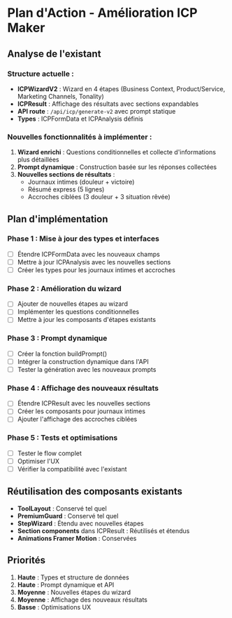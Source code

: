 # Plan d'Action - Amélioration ICP Maker

## Analyse de l'existant

### Structure actuelle :
- **ICPWizardV2** : Wizard en 4 étapes (Business Context, Product/Service, Marketing Channels, Tonality)
- **ICPResult** : Affichage des résultats avec sections expandables
- **API route** : `/api/icp/generate-v2` avec prompt statique
- **Types** : ICPFormData et ICPAnalysis définis

### Nouvelles fonctionnalités à implémenter :
1. **Wizard enrichi** : Questions conditionnelles et collecte d'informations plus détaillées
2. **Prompt dynamique** : Construction basée sur les réponses collectées
3. **Nouvelles sections de résultats** :
   - Journaux intimes (douleur + victoire)
   - Résumé express (5 lignes)
   - Accroches ciblées (3 douleur + 3 situation rêvée)

## Plan d'implémentation

### Phase 1 : Mise à jour des types et interfaces
- [ ] Étendre ICPFormData avec les nouveaux champs
- [ ] Mettre à jour ICPAnalysis avec les nouvelles sections
- [ ] Créer les types pour les journaux intimes et accroches

### Phase 2 : Amélioration du wizard
- [ ] Ajouter de nouvelles étapes au wizard
- [ ] Implémenter les questions conditionnelles
- [ ] Mettre à jour les composants d'étapes existants

### Phase 3 : Prompt dynamique
- [ ] Créer la fonction buildPrompt()
- [ ] Intégrer la construction dynamique dans l'API
- [ ] Tester la génération avec les nouveaux prompts

### Phase 4 : Affichage des nouveaux résultats
- [ ] Étendre ICPResult avec les nouvelles sections
- [ ] Créer les composants pour journaux intimes
- [ ] Ajouter l'affichage des accroches ciblées

### Phase 5 : Tests et optimisations
- [ ] Tester le flow complet
- [ ] Optimiser l'UX
- [ ] Vérifier la compatibilité avec l'existant

## Réutilisation des composants existants

- **ToolLayout** : Conservé tel quel
- **PremiumGuard** : Conservé tel quel
- **StepWizard** : Étendu avec nouvelles étapes
- **Section components** dans ICPResult : Réutilisés et étendus
- **Animations Framer Motion** : Conservées

## Priorités

1. **Haute** : Types et structure de données
2. **Haute** : Prompt dynamique et API
3. **Moyenne** : Nouvelles étapes du wizard
4. **Moyenne** : Affichage des nouveaux résultats
5. **Basse** : Optimisations UX